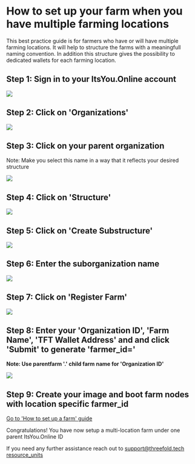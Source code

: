 # How to set up your farm when you have multiple farming locations

This best practice guide is for farmers who have or will have multiple farming locations. It will help to structure the farms with a meaningfull naming convention. In addition this structure gives the possibility to dedicated wallets for each farming location.

## Step 1: Sign in to your ItsYou.Online account

![](https://github.com/threefoldfoundation/info_grid/blob/development/docs/tf_farming/images/mfl01.png)

## Step 2: Click on 'Organizations'

![](https://github.com/threefoldfoundation/info_grid/blob/development/docs/tf_farming/images/mfl02.png)

## Step 3: Click on your parent organization

Note: Make you select this name in a way that it reflects your desired structure

![](https://github.com/threefoldfoundation/info_grid/blob/development/docs/tf_farming/images/mfl03.png)

## Step 4: Click on 'Structure'

![](https://github.com/threefoldfoundation/info_grid/blob/development/docs/tf_farming/images/mfl04.png)

## Step 5: Click on 'Create Substructure'

![](https://github.com/threefoldfoundation/info_grid/blob/development/docs/tf_farming/images/mfl05.png)

## Step 6: Enter the suborganization name

![](https://github.com/threefoldfoundation/info_grid/blob/development/docs/tf_farming/images/mfl06.png)

## Step 7: Click on 'Register Farm'

![](https://github.com/threefoldfoundation/info_grid/blob/development/docs/tf_farming/images/mfl07.png)

## Step 8: Enter your 'Organization ID', 'Farm Name', 'TFT Wallet Address' and  and click 'Submit' to generate 'farmer_id='

**Note: Use parentfarm '.' child farm name for 'Organization ID'**

![](https://github.com/threefoldfoundation/info_grid/blob/development/docs/tf_farming/images/mfl08.png)

## Step 9: Create your image and boot farm nodes with location specific farmer_id

[Go to 'How to set up a farm' guide](https://github.com/threefoldfoundation/info_grid/blob/development/docs/tf_farming/farming_setup.md)

Congratulations! You have now setup a multi-location farm under one parent ItsYou.Online ID

If you need any further assistance reach out to support@threefold.tech [resource_units](https://github.com/threefoldfoundation/info_grid/blob/development/docs/concepts/resource_units.md)
